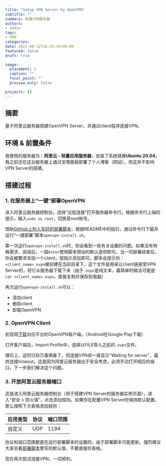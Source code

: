 ```yaml
---
title: "Setup VPN Server by OpenVPN"
subtitle: ""
summary: 部署VPN服务器
authors:
- admin
tags:
- VPN
categories:
date: 2021-08-12T16:35:50+08:00
featured: false
draft: true

image:
  placement: 2
  caption: ""
  focal_point: ""
  preview_only: false

projects: []
---
```


## 摘要

基于阿里云服务器搭建OpenVPN Server，并通过client程序连接VPN。



## 环境 & 前置条件

我使用的服务器为：**阿里云 - 轻量应用服务器**，安装了系统镜像**Ubuntu 20.04**。我之前还在这台服务器上通过宝塔面板部署了个人博客（网站），但这并不影响VPN Server的搭建。



## 搭建过程

### 1. 在服务器上“一键”部署OpenVPN 

进入阿里云服务器控制台，选择“远程连接”打开服务器命令行。根据命令行上端的提示，输入`sudo su root`，切换至root账号。

借助[GitHub上别人写好的部署脚本](https://github.com/angristan/openvpn-install)，根据README中的指引，通过命令行下载并运行“一键部署”脚本`openvpn-install.sh`。

第一次运行`openvpn-install.sh`时，你会看到一些有关设置的问题。如果没有特殊需求，阅读后，一路`Enter`使用脚本预设的默认选项即可。当一切部署结束后，你会被要求添加一个client，按指示添加即可。脚本会提示你：`<client_name>.ovpn`被创建在当前目录下，这个文件是用来让client链接至VPN Server的，将它从服务器下载下来（由于`.ovpn`是纯文本，最简单的做法可能是`cat <client_name>.ovpn`，直接复制并保存到电脑）



再次运行`openvpn-install.sh`可以：

* 添加client
* 删除client
* 卸载OpenVPN

### 2. OpenVPN Client

到官网[下载](https://openvpn.net/vpn-client/)对应平台的OpenVPN客户端。（Android在Google Play下载）

打开客户端后，Import Profile中，选择以FILE导入之前的`.ovpn`文件。

理论上，这时已经万事俱备了，但连接VPN却一直显示"Waiting for server"，最终连接timeout。这是因为阿里云服务器出于安全考虑，必须手动打开相应的端口，下一步我们解决这个问题。

### 3. 开放阿里云服务器端口

还是进入阿里云服务器控制台（用于搭建VPN Server的服务器实例页面），进入“安全 > 防火墙”，点击添加规则。如果你在配置VPN Server时保持默认配置，那么按照下方表格添加规则：

| 应用类型 | 协议 | 端口范围 |
| -------- | ---- | -------- |
| 自定义   | UDP  | 1194     |

协议和端口范围都是在运行部署脚本时设置的，由于部署脚本可能更新，强烈建议大家去看[部署脚本](https://github.com/angristan/openvpn-install/blob/master/openvpn-install.sh)里写的默认值，不要直接抄表格。

现在再次尝试连接VPN，一切顺利。

